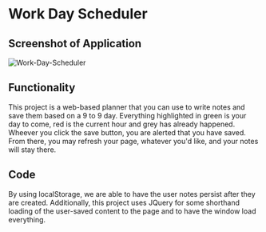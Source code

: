 # Work Day Scheduler

## Screenshot of Application
 ![Work-Day-Scheduler](![75338dd73d706240fa56206b5770b0e4](https://user-images.githubusercontent.com/85200910/137439774-dbc5e6b8-6552-4a57-a4bd-e25641dbfccf.png))

## Functionality
This project is a web-based planner that you can use to write notes and save them based on a 9 to 9 day. Everything highlighted in green is your day to come, red is the current hour and grey has already happened. Wheever you click the save button, you are alerted that you have saved. From there, you may refresh your page, whatever you'd like, and your notes will stay there.

## Code
By using localStorage, we are able to have the user notes persist after they are created. Additionally, this project uses JQuery for some shorthand loading of the user-saved content to the page and to have the window load everything.
